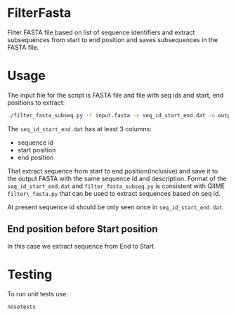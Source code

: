 # FilterFasta

Filter FASTA file based on list of sequence identifiers and extract subsequences from start to end position
and saves subsequences in the FASTA file.

# Usage

The input file for the script is FASTA file and file with seq ids and start, end positions to extract:
```bash
./filter_fasta_subseq.py -f input.fasta -s seq_id_start_end.dat -o output.fasta
```

The `seq_id_start_end.dat` has at least 3 columns:
* sequence id
* start position
* end position

That extract sequence from start to end position(inclusive) and save it to the 
output FASTA with the same sequence id and description.
Format of the `seq_id_start_end.dat` and `filter_fasta_subseq.py` is consistent with QIIME
`filter\_fasta.py` that can be used to extract sequences based on seq id.

At present sequence id should be only seen once in `seq_id_start_end.dat`.

## End position before Start position

In this case we extract sequence from End to Start.

# Testing

To run unit tests use:
```
nosetests
```

